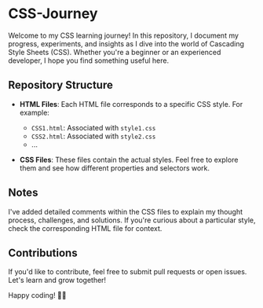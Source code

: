   # CSS-Journey

Welcome to my CSS learning journey! In this repository, I document my progress, experiments, and insights as I dive into the world of Cascading Style Sheets (CSS). Whether you're a beginner or an experienced developer, I hope you find something useful here.

## Repository Structure

- **HTML Files**: Each HTML file corresponds to a specific CSS style. For example:
  - `CSS1.html`: Associated with `style1.css`
  - `CSS2.html`: Associated with `style2.css`
  - ...

- **CSS Files**: These files contain the actual styles. Feel free to explore them and see how different properties and selectors work.

## Notes

I've added detailed comments within the CSS files to explain my thought process, challenges, and solutions. If you're curious about a particular style, check the corresponding HTML file for context.

## Contributions

If you'd like to contribute, feel free to submit pull requests or open issues. Let's learn and grow together!

Happy coding! 🎨🚀

  
